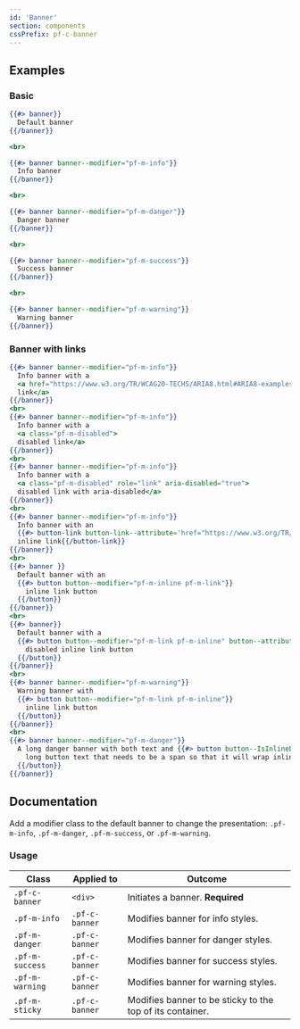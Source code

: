 ```yaml
---
id: 'Banner'
section: components
cssPrefix: pf-c-banner
---
```


## Examples
### Basic
```hbs
{{#> banner}}
  Default banner
{{/banner}}

<br>

{{#> banner banner--modifier="pf-m-info"}}
  Info banner
{{/banner}}

<br>

{{#> banner banner--modifier="pf-m-danger"}}
  Danger banner
{{/banner}}

<br>

{{#> banner banner--modifier="pf-m-success"}}
  Success banner
{{/banner}}

<br>

{{#> banner banner--modifier="pf-m-warning"}}
  Warning banner
{{/banner}}
```

### Banner with links

```hbs
{{#> banner banner--modifier="pf-m-info"}}
  Info banner with a 
  <a href="https://www.w3.org/TR/WCAG20-TECHS/ARIA8.html#ARIA8-examples">
  link</a>
{{/banner}}
<br>
{{#> banner banner--modifier="pf-m-info"}}
  Info banner with a 
  <a class="pf-m-disabled">
  disabled link</a>
{{/banner}}
<br>
{{#> banner banner--modifier="pf-m-info"}}
  Info banner with a 
  <a class="pf-m-disabled" role="link" aria-disabled="true">
  disabled link with aria-disabled</a>
{{/banner}}
<br>
{{#> banner banner--modifier="pf-m-info"}}
  Info banner with an 
  {{#> button-link button-link--attribute='href="https://www.w3.org/TR/WCAG20-TECHS/ARIA8.html#ARIA8-examples"' button-link--modifier="pf-m-inline pf-m-link"}}
  inline link{{/button-link}}
{{/banner}}
<br>
{{#> banner }}
  Default banner with an 
  {{#> button button--modifier="pf-m-inline pf-m-link"}}
    inline link button
  {{/button}}
{{/banner}}
<br>
{{#> banner}}
  Default banner with a 
  {{#> button button--modifier="pf-m-link pf-m-inline" button--attribute="disabled"}}
    disabled inline link button
  {{/button}}
{{/banner}}
<br>
{{#> banner banner--modifier="pf-m-warning"}}
  Warning banner with 
  {{#> button button--modifier="pf-m-link pf-m-inline"}}
    inline link button
  {{/button}}
{{/banner}}
<br>
{{#> banner banner--modifier="pf-m-danger"}}
  A long danger banner with both text and {{#> button button--IsInlineLinkSpan="true" button--attribute='tabindex="0"' button--modifier="pf-m-link pf-m-inline"}}
    long button text that needs to be a span so that it will wrap inline with the text around it.
  {{/button}}
{{/banner}}
```

## Documentation
Add a modifier class to the default banner to change the presentation: `.pf-m-info`, `.pf-m-danger`, `.pf-m-success`, or `.pf-m-warning`.

### Usage
| Class | Applied to | Outcome |
| -- | -- | -- |
| `.pf-c-banner` | `<div>` |  Initiates a banner. **Required** |
| `.pf-m-info` | `.pf-c-banner` |  Modifies banner for info styles. |
| `.pf-m-danger` | `.pf-c-banner` |  Modifies banner for danger styles. |
| `.pf-m-success` | `.pf-c-banner` |  Modifies banner for success styles. |
| `.pf-m-warning` | `.pf-c-banner` |  Modifies banner for warning styles. |
| `.pf-m-sticky` | `.pf-c-banner` |  Modifies banner to be sticky to the top of its container. |
